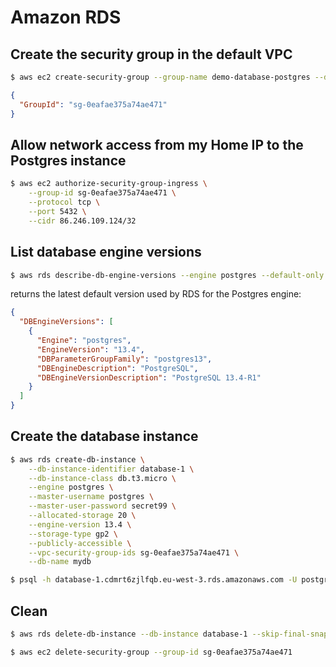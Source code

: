 # Amazon RDS

## Create the security group in the default VPC

```bash
$ aws ec2 create-security-group --group-name demo-database-postgres --description demo-database-postgres
```

```json
{
  "GroupId": "sg-0eafae375a74ae471"
}
```

## Allow network access from my Home IP to the Postgres instance

```bash
$ aws ec2 authorize-security-group-ingress \
    --group-id sg-0eafae375a74ae471 \
    --protocol tcp \
    --port 5432 \
    --cidr 86.246.109.124/32
```

## List database engine versions

```bash
$ aws rds describe-db-engine-versions --engine postgres --default-only
```

returns the latest default version used by RDS for the Postgres engine:

```json
{
  "DBEngineVersions": [
    {
      "Engine": "postgres",
      "EngineVersion": "13.4",
      "DBParameterGroupFamily": "postgres13",
      "DBEngineDescription": "PostgreSQL",
      "DBEngineVersionDescription": "PostgreSQL 13.4-R1"
    }
  ]
}
```

## Create the database instance

```bash
$ aws rds create-db-instance \
    --db-instance-identifier database-1 \
    --db-instance-class db.t3.micro \
    --engine postgres \
    --master-username postgres \
    --master-user-password secret99 \
    --allocated-storage 20 \
    --engine-version 13.4 \
    --storage-type gp2 \
    --publicly-accessible \
    --vpc-security-group-ids sg-0eafae375a74ae471 \
    --db-name mydb
```

```bash
$ psql -h database-1.cdmrt6zjlfqb.eu-west-3.rds.amazonaws.com -U postgres
```

## Clean

```bash
$ aws rds delete-db-instance --db-instance database-1 --skip-final-snapshot
```

```bash
$ aws ec2 delete-security-group --group-id sg-0eafae375a74ae471
```
